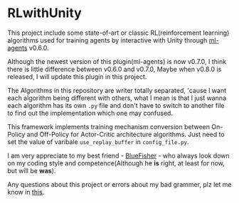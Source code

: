 # RLwithUnity

This project include some state-of-art or classic RL(reinforcement learning) algorithms used for training agents by interactive with Unity through [ml-agents](https://github.com/Unity-Technologies/ml-agents) v0.6.0.

Although the newest version of this plugin(ml-agents) is now v0.7.0, I think there is little difference between v0.6.0 and v0.7.0, Maybe when v0.8.0 is released, I will update this plugin in this project.

The Algorithms in this repository are writer totally separated, 'cause I want each algorithm being different with others, what I mean is that I just wanna each algorithm has its own `.py` file and don't have to switch to another file to find out the implementation which one may confused.

This framework implements training mechanism conversion between On-Policy and Off-Policy for Actor-Critic architecture algorithms. Just need to set the value of varibale `use_replay_buffer` in `config_file.py`.

I am very appreciate to my best friend - [BlueFisher](https://github.com/BlueFisher) - who always look down on my coding style and competence(Although he **is** right, at least for now, but will be **was**).

Any questions about this project or errors about my bad grammer, plz let me know in [this](https://github.com/StepNeverStop/RLwithUnity/issues).